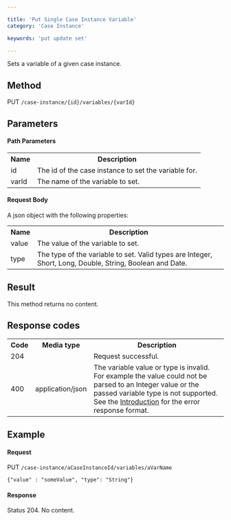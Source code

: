 ```yaml
---

title: 'Put Single Case Instance Variable'
category: 'Case Instance'

keywords: 'put update set'

---
```



Sets a variable of a given case instance.


Method
------

PUT `/case-instance/{id}/variables/{varId}`


Parameters
----------
  
#### Path Parameters

<table class="table table-striped">
  <tr>
    <th>Name</th>
    <th>Description</th>
  </tr>
  <tr>
    <td>id</td>
    <td>The id of the case instance to set the variable for.</td>
  </tr>
  <tr>
    <td>varId</td>
    <td>The name of the variable to set.</td>
  </tr>
</table>

#### Request Body

A json object with the following properties:

<table class="table table-striped">
  <tr>
    <th>Name</th>
    <th>Description</th>
  </tr>
  <tr>
    <td>value</td>
    <td>The value of the variable to set.</td>
  </tr>
  <tr>
    <td>type</td>
    <td>The type of the variable to set. Valid types are Integer, Short, Long, Double, String, Boolean and Date.
    </td>
  </tr>  
</table>


Result
------

This method returns no content.

  
Response codes
--------------  

<table class="table table-striped">
  <tr>
    <th>Code</th>
    <th>Media type</th>
    <th>Description</th>
  </tr>
  <tr>
    <td>204</td>
    <td></td>
    <td>Request successful.</td>
  </tr>
  <tr>
    <td>400</td>
    <td>application/json</td>
    <td>The variable value or type is invalid. For example the value could not be parsed to an Integer value or the passed variable type is not supported. See the <a href="ref:#overview-introduction">Introduction</a> for the error response format.</td>
  </tr>    
</table>

  
Example
-------

#### Request

PUT `/case-instance/aCaseInstanceId/variables/aVarName`
  
    {"value" : "someValue", "type": "String"}
     
#### Response
    
Status 204. No content.